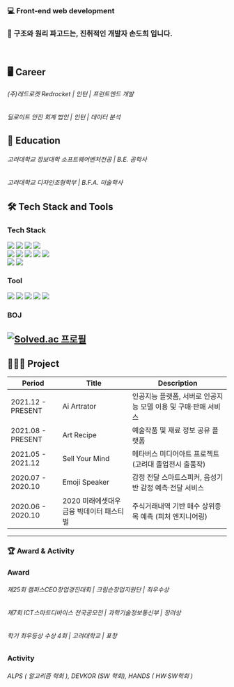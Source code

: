 ### 💻 Front-end web development
### 🤔 구조와 원리 파고드는, 진취적인 개발자 손도희 입니다.
<br/>

## 🖥 Career
###### (주)레드로켓 Redrocket  |  인턴  |  프런트엔드 개발 
###### 딜로이트 안진 회계 법인   |  인턴  |  데이터 분석 

## 📖 Education
###### 고려대학교 정보대학 소프트웨어벤처전공  |  B.E. 공학사 
###### 고려대학교 디자인조형학부  |  B.F.A. 미술학사 

## 🛠 Tech Stack and Tools
### Tech Stack<br/>
<img src="https://img.shields.io/badge/C++-00599C?style=flat-square&logo=c%2B%2B&logoColor=white"/></a>
<img src="https://img.shields.io/badge/C-A8B9CC?style=flat-square&logo=c%2B%2B&logoColor=white"/></a>
<img src="https://img.shields.io/badge/Python-3776AB?style=flat-square&logo=c%2B%2B&logoColor=white"/></a>
<img src="https://img.shields.io/badge/Java-007396?style=flat-square&logo=c%2B%2B&logoColor=white"/><br/>
<img src="https://img.shields.io/badge/JavaScript-F7DF1E?style=flat-square&logo=JavaScript&logoColor=white"/></a>
<img src="https://img.shields.io/badge/React-61DAFB?style=flat-square&logo=JavaScript&logoColor=white"/></a>
<img src="https://img.shields.io/badge/Three-000000?style=flat-square&logo=JavaScript&logoColor=white"/></a>
<img src="https://img.shields.io/badge/HTML5-E34F26?style=flat-square&logo=HTML5&logoColor=white"/></a>
<img src="https://img.shields.io/badge/CSS3-1572B6?style=flat-square&logo=CSS3&logoColor=white"/><br/>
<img src="https://img.shields.io/badge/MySQL-4479A1?style=flat-square&logo=MySQL&logoColor=white"/></a>
<img src="https://img.shields.io/badge/Amazon AWS-232F3E?style=flat-square&logo=MySQL&logoColor=white"/></a>
### Tool<br/>
<img src="https://img.shields.io/badge/Git-F05032?style=flat-square&logo=c%2B%2B&logoColor=white"/></a>
<img src="https://img.shields.io/badge/GitHub-181717?style=flat-square&logo=c%2B%2B&logoColor=white"/></a>
<img src="https://img.shields.io/badge/Adobe XD-FF61F6?style=flat-square&logo=c%2B%2B&logoColor=white"/></a>
<img src="https://img.shields.io/badge/Figma-F24E1E?style=flat-square&logo=c%2B%2B&logoColor=white"/></a>
<img src="https://img.shields.io/badge/Microsoft Excel-217346?style=flat-square&logo=c%2B%2B&logoColor=white"/></a>

### BOJ<br/>
[![Solved.ac
프로필](http://mazassumnida.wtf/api/v2/generate_badge?boj=helloking1234567890)](https://solved.ac/helloking1234567890)
---
## 🧑🏻‍💻 Project
|Period|Title|Description|
|------|---|---|
|2021.12 - PRESENT|Ai Artrator|인공지능 플랫폼, 서버로 인공지능 모델 이용 및 구매·판매 서비스|
|2021.08 - PRESENT|Art Recipe|예술작품 및 재료 정보 공유 플랫폼|
|2021.05 - 2021.12|Sell Your Mind|메타버스 미디어아트 프로젝트 (고려대 졸업전시 출품작)|
|2020.07 - 2020.10|Emoji Speaker|감정 전달 스마트스피커, 음성기반 감정 예측·전달 서비스|
|2020.06 - 2020.10|2020 미래에셋대우 금융 빅데이터 패스티벌|주식거래내역 기반 매수 상위종목 예측 (피처 엔지니어링)|

---
### 🏆 Award & Activity
### Award<br/>
###### 제25회 캠퍼스CEO창업경진대회  | 크림슨창업지원단 |  최우수상
###### 제7회 ICT스마트디바이스 전국공모전  | 과학기술정보통신부 |  장려상
###### 학기 최우등상 수상 4회  | 고려대학교 |  표창
### Activity<br/>
###### ALPS ( 알고리즘 학회 ), DEVKOR (SW 학회), HANDS ( HW·SW학회 )


<!--
**dohui-son/dohui-son** is a ✨ _special_ ✨ repository because its `README.md` (this file) appears on your GitHub profile.

Here are some ideas to get you started:

- 🔭 I’m currently working on ...
- 🌱 I’m currently learning ...
- 👯 I’m looking to collaborate on ...
- 🤔 I’m looking for help with ...
- 💬 Ask me about ...
- 📫 How to reach me: ...
- 😄 Pronouns: ...
- ⚡ Fun fact: ...
-->
